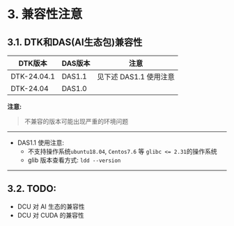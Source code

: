 # 3. 兼容性注意

## 3.1. DTK和DAS(AI生态包)兼容性

| DTK版本 | DAS版本 | 注意 |
| ------- | ------- | ------- |
|DTK-24.04.1 | DAS1.1 |  见下述 DAS1.1 使用注意 |
|DTK-24.04   | DAS1.0  | |

**注意:**
>  不兼容的版本可能出现严重的环境问题

---
- DAS1.1 使用注意:
    - 不支持操作系统`ubuntu18.04`, `Centos7.6` 等 `glibc <= 2.31`的操作系统
    - glib 版本查看方式: `ldd --version`

---

## 3.2. TODO:

- DCU 对 AI 生态的兼容性
- DCU 对 CUDA 的兼容性